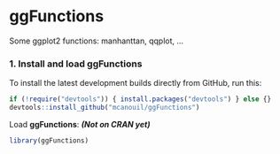 ggFunctions
===========

Some ggplot2 functions: manhanttan, qqplot, ...

### 1. Install and load ggFunctions
To install the latest development builds directly from GitHub, run this:
```r
if (!require("devtools")) { install.packages("devtools") } else {}
devtools::install_github("mcanouil/ggFunctions")
```
Load **ggFunctions**: ***(Not on CRAN yet)***
```r
library(ggFunctions)
```